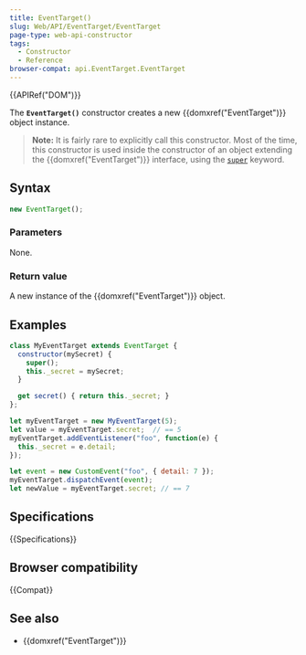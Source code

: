 ```yaml
---
title: EventTarget()
slug: Web/API/EventTarget/EventTarget
page-type: web-api-constructor
tags:
  - Constructor
  - Reference
browser-compat: api.EventTarget.EventTarget
---
```

{{APIRef("DOM")}}

The **`EventTarget()`** constructor creates a new {{domxref("EventTarget")}} object instance.

> **Note:** It is fairly rare to explicitly call this constructor. Most of the time, this constructor is used inside the constructor of an object extending the {{domxref("EventTarget")}} interface, using the [`super`](/en-US/docs/Web/JavaScript/Reference/Operators/super) keyword.

## Syntax

```js
new EventTarget();
```

### Parameters

None.

### Return value

A new instance of the {{domxref("EventTarget")}} object.

## Examples

```js
class MyEventTarget extends EventTarget {
  constructor(mySecret) {
    super();
    this._secret = mySecret;
  }

  get secret() { return this._secret; }
};

let myEventTarget = new MyEventTarget(5);
let value = myEventTarget.secret;  // == 5
myEventTarget.addEventListener("foo", function(e) {
  this._secret = e.detail;
});

let event = new CustomEvent("foo", { detail: 7 });
myEventTarget.dispatchEvent(event);
let newValue = myEventTarget.secret; // == 7
```

## Specifications

{{Specifications}}

## Browser compatibility

{{Compat}}

## See also

- {{domxref("EventTarget")}}
